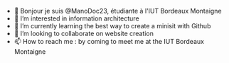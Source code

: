 - 👋 Bonjour je suis @ManoDoc23, étudiante à l'IUT Bordeaux Montaigne
- 👀 I’m interested in information architecture 
- 🌱 I’m currently learning the best way to create a minisit with Github
- 💞️ I’m looking to collaborate on website creation
- 📫 How to reach me : by coming to meet me at the IUT Bordeaux Montaigne

<!---
ManoDoc23/ManoDoc23 is a ✨ special ✨ repository because its `README.md` (this file) appears on your GitHub profile.
You can click the Preview link to take a look at your changes.
--->
